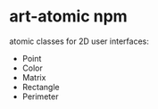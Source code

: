 # art-atomic npm
atomic classes for 2D user interfaces:

* Point
* Color
* Matrix
* Rectangle
* Perimeter
